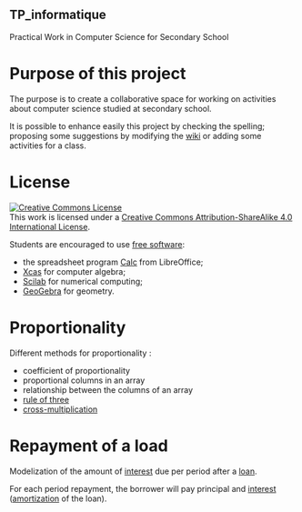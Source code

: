 ## TP_informatique

Practical Work in Computer Science for Secondary School

# Purpose of this project

The purpose is to create a collaborative space for working on activities about computer science studied at secondary school.

It is possible to enhance easily this project by checking the spelling; proposing some suggestions by modifying the [wiki](https://github.com/jipic5/TP_informatique/wiki) or adding some activities for a class.

# License

<a rel="license" href="http://creativecommons.org/licenses/by-sa/4.0/"><img alt="Creative Commons License" style="border-width:0" src="https://i.creativecommons.org/l/by-sa/4.0/88x31.png" /></a><br />This work is licensed under a <a rel="license" href="http://creativecommons.org/licenses/by-sa/4.0/">Creative Commons Attribution-ShareAlike 4.0 International License</a>.

Students are encouraged to use [free software](https://en.wikipedia.org/wiki/Free_software):
* the spreadsheet program [Calc](https://en.wikipedia.org/wiki/LibreOffice_Calc) from LibreOffice;
* [Xcas](https://en.wikipedia.org/wiki/Xcas) for computer algebra;
* [Scilab](https://en.wikipedia.org/wiki/Scilab) for numerical computing;
* [GeoGebra](https://en.wikipedia.org/wiki/GeoGebra) for geometry.

# Proportionality

Different methods for proportionality : 

* coefficient of proportionality
* proportional columns in an array
* relationship between the columns of an array
* [rule of three](https://en.wikipedia.org/wiki/Cross-multiplication#Rule_of_Three) 
* [cross-multiplication](https://en.wikipedia.org/wiki/Cross-multiplication)


# Repayment of a load

Modelization of the amount of [interest](https://en.wikipedia.org/wiki/Interest_rate) due per period after a [loan](https://en.wikipedia.org/wiki/Loan).

For each period repayment, the borrower will pay principal and [interest](https://en.wikipedia.org/wiki/Interest) ([amortization](https://en.wikipedia.org/wiki/Amortization_(business)) of the loan). 


